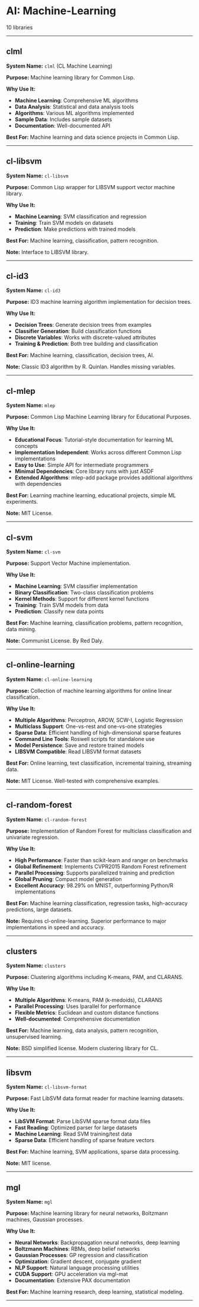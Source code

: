 # AI: Machine-Learning

10 libraries

---

## clml

**System Name:** `clml` (CL Machine Learning)

**Purpose:** Machine learning library for Common Lisp.

**Why Use It:**
- **Machine Learning**: Comprehensive ML algorithms
- **Data Analysis**: Statistical and data analysis tools
- **Algorithms**: Various ML algorithms implemented
- **Sample Data**: Includes sample datasets
- **Documentation**: Well-documented API

**Best For:** Machine learning and data science projects in Common Lisp.

---


## cl-libsvm

**System Name:** `cl-libsvm`

**Purpose:** Common Lisp wrapper for LIBSVM support vector machine library.

**Why Use It:**
- **Machine Learning**: SVM classification and regression
- **Training**: Train SVM models on datasets
- **Prediction**: Make predictions with trained models

**Best For:** Machine learning, classification, pattern recognition.

**Note:** Interface to LIBSVM library.

---


## cl-id3

**System Name:** `cl-id3`

**Purpose:** ID3 machine learning algorithm implementation for decision trees.

**Why Use It:**
- **Decision Trees**: Generate decision trees from examples
- **Classifier Generation**: Build classification functions
- **Discrete Variables**: Works with discrete-valued attributes
- **Training & Prediction**: Both tree building and classification

**Best For:** Machine learning, classification, decision trees, AI.

**Note:** Classic ID3 algorithm by R. Quinlan. Handles missing variables.

---


## cl-mlep

**System Name:** `mlep`

**Purpose:** Common Lisp Machine Learning library for Educational Purposes.

**Why Use It:**
- **Educational Focus**: Tutorial-style documentation for learning ML concepts
- **Implementation Independent**: Works across different Common Lisp implementations
- **Easy to Use**: Simple API for intermediate programmers
- **Minimal Dependencies**: Core library runs with just ASDF
- **Extended Algorithms**: mlep-add package provides additional algorithms with dependencies

**Best For:** Learning machine learning, educational projects, simple ML experiments.

**Note:** MIT License.

---


## cl-svm

**System Name:** `cl-svm`

**Purpose:** Support Vector Machine implementation.

**Why Use It:**
- **Machine Learning**: SVM classifier implementation
- **Binary Classification**: Two-class classification problems
- **Kernel Methods**: Support for different kernel functions
- **Training**: Train SVM models from data
- **Prediction**: Classify new data points

**Best For:** Machine learning, classification problems, pattern recognition, data mining.

**Note:** Communist License. By Red Daly.

---


## cl-online-learning

**System Name:** `cl-online-learning`

**Purpose:** Collection of machine learning algorithms for online linear classification.

**Why Use It:**
- **Multiple Algorithms**: Perceptron, AROW, SCW-I, Logistic Regression
- **Multiclass Support**: One-vs-rest and one-vs-one strategies
- **Sparse Data**: Efficient handling of high-dimensional sparse features
- **Command Line Tools**: Roswell scripts for standalone use
- **Model Persistence**: Save and restore trained models
- **LIBSVM Compatible**: Read LIBSVM format datasets

**Best For:** Online learning, text classification, incremental training, streaming data.

**Note:** MIT License. Well-tested with comprehensive examples.

---


## cl-random-forest

**System Name:** `cl-random-forest`

**Purpose:** Implementation of Random Forest for multiclass classification and univariate regression.

**Why Use It:**
- **High Performance**: Faster than scikit-learn and ranger on benchmarks
- **Global Refinement**: Implements CVPR2015 Random Forest refinement
- **Parallel Processing**: Supports parallelized training and prediction
- **Global Pruning**: Compact model generation
- **Excellent Accuracy**: 98.29% on MNIST, outperforming Python/R implementations

**Best For:** Machine learning classification, regression tasks, high-accuracy predictions, large datasets.

**Note:** Requires cl-online-learning. Superior performance to major implementations in speed and accuracy.

---


## clusters

**System Name:** `clusters`

**Purpose:** Clustering algorithms including K-means, PAM, and CLARANS.

**Why Use It:**
- **Multiple Algorithms**: K-means, PAM (k-medoids), CLARANS
- **Parallel Processing**: Uses lparallel for performance
- **Flexible Metrics**: Euclidean and custom distance functions
- **Well-documented**: Comprehensive documentation

**Best For:** Machine learning, data analysis, pattern recognition, unsupervised learning.

**Note:** BSD simplified license. Modern clustering library for CL.

---


## libsvm

**System Name:** `cl-libsvm-format`

**Purpose:** Fast LibSVM data format reader for machine learning datasets.

**Why Use It:**
- **LibSVM Format**: Parse LibSVM sparse format data files
- **Fast Reading**: Optimized parser for large datasets
- **Machine Learning**: Read SVM training/test data
- **Sparse Data**: Efficient handling of sparse feature vectors

**Best For:** Machine learning, SVM applications, sparse data processing.

**Note:** MIT license.

---


## mgl

**System Name:** `mgl`

**Purpose:** Machine learning library for neural networks, Boltzmann machines, Gaussian processes.

**Why Use It:**
- **Neural Networks**: Backpropagation neural networks, deep learning
- **Boltzmann Machines**: RBMs, deep belief networks
- **Gaussian Processes**: GP regression and classification
- **Optimization**: Gradient descent, conjugate gradient
- **NLP Support**: Natural language processing utilities
- **CUDA Support**: GPU acceleration via mgl-mat
- **Documentation**: Extensive PAX documentation

**Best For:** Machine learning research, deep learning, statistical modeling.

---


